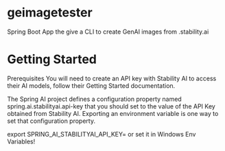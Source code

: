 # geimagetester
Spring Boot App the give a CLI to create GenAI images from .stability.ai


# Getting Started

Prerequisites
You will need to create an API key with Stability AI to access their AI models, follow their Getting Started documentation.

The Spring AI project defines a configuration property named spring.ai.stabilityai.api-key that you should set to the value of the API Key obtained from Stability AI. Exporting an environment variable is one way to set that configuration property.

export SPRING_AI_STABILITYAI_API_KEY=<INSERT KEY HERE> or set it in Windows Env Variables!


